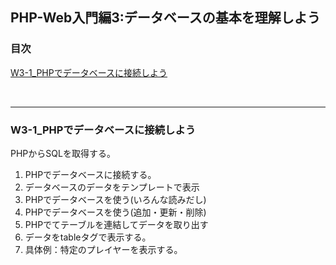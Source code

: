 ## PHP-Web入門編3:データベースの基本を理解しよう


### 目次
[W3-1_PHPでデータベースに接続しよう](#W3-1_PHPでデータベースに接続しよう)</br>



</br>

***

### W3-1_PHPでデータベースに接続しよう
PHPからSQLを取得する。
1. PHPでデータベースに接続する。
2. データベースのデータをテンプレートで表示
3. PHPでデータベースを使う(いろんな読みだし)
4. PHPでデータベースを使う(追加・更新・削除)
5. PHPでてテーブルを連結してデータを取り出す
6. データをtableタグで表示する。
7. 具体例：特定のプレイヤーを表示する。

